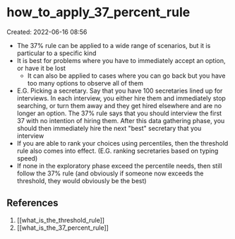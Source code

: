 # how_to_apply_37_percent_rule
Created: 2022-06-16 08:56

- The 37% rule can be applied to a wide range of scenarios, but it is particular to a specific kind
- It is best for problems where you have to immediately accept an option, or have it be lost
	- It can also be applied to cases where you can go back but you have too many options to observe all of them
- E.G. Picking a secretary. Say that you have 100 secretaries lined up for interviews. In each interview, you either hire them and immediately stop searching, or turn them away and they get hired elsewhere and are no longer an option. The 37% rule says that you should interview the first 37 with no intention of hiring them. After this data gathering phase, you should then immediately hire the next "best" secretary that you interview
- If you are able to rank your choices using percentiles, then the threshold rule also comes into effect. (E.G. ranking secretaries based on typing speed)
- If none in the exploratory phase exceed the percentile needs, then still follow the 37% rule (and obviously if someone now exceeds the threshold, they would obviously be the best)

## References
1. [[what_is_the_threshold_rule]]
2. [[what_is_the_37_percent_rule]]
